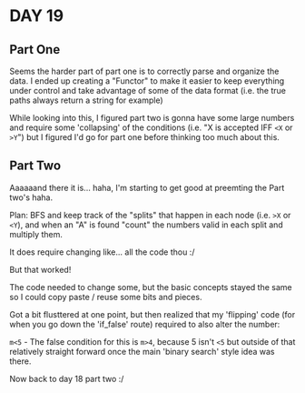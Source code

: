 # DAY 19

## Part One
Seems the harder part of part one is to correctly parse and organize the data.
I ended up creating a "Functor" to make it easier to keep everything under control and take advantage of some of the data format (i.e. the true paths always return a string for example)

While looking into this, I figured part two is gonna have some large numbers and require some 'collapsing' of the conditions (i.e. "X is accepted IFF `<X` or `>Y`") but I figured I'd go for part one before thinking too much about this.


## Part Two
Aaaaaand there it is... haha, I'm starting to get good at preemting the Part two's haha.

Plan:
BFS and keep track of the "splits" that happen in each node (i.e. `>X` or `<Y`), and when an "A" is found "count" the numbers valid in each split and multiply them.

It does require changing like... all the code thou :/

But that worked!

The code needed to change some, but the basic concepts stayed the same so I could copy paste / reuse some bits and pieces.

Got a bit flusttered at one point, but then realized that my 'flipping' code (for when you go down the 'if_false' route) required to also alter the number:

`m<5` - The false condition for this is `m>4`, because 5 isn't `<5` but outside of that relatively straight forward once the main 'binary search' style idea was there.

Now back to day 18 part two :/
